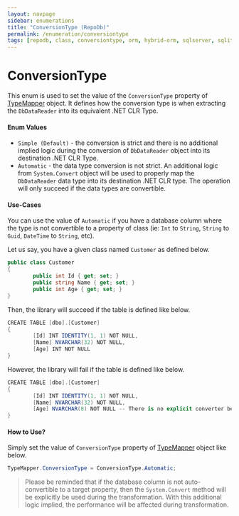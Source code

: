 ```yaml
---
layout: navpage
sidebar: enumerations
title: "ConversionType (RepoDb)"
permalink: /enumeration/conversiontype
tags: [repodb, class, conversiontype, orm, hybrid-orm, sqlserver, sqlite, mysql, postgresql]
---
```


# ConversionType

This enum is used to set the value of the `ConversionType` property of [TypeMapper](/mapper/typemapper) object. It defines how the conversion type is when extracting the `DbDataReader` into its equivalent .NET CLR Type.

#### Enum Values

- `Simple (Default)` - the conversion is strict and there is no additional implied logic during the conversion of `DbDataReader` object into its destination .NET CLR Type.
- `Automatic` - the data type conversion is not strict. An additional logic from `System.Convert` object will be used to properly map the `DbDataReader` data type into its destination .NET CLR type. The operation will only succeed if the data types are convertible.

#### Use-Cases

You can use the value of `Automatic` if you have a database column where the type is not convertible to a property of class (ie: `Int` to `String`, `String` to `Guid`, `DateTime` to `String`, etc).

Let us say, you have a given class named `Customer` as defined below.

```csharp
public class Customer
{
        public int Id { get; set; }
        public string Name { get; set; }
        public int Age { get; set; }
}
```

Then, the library will succeed if the table is defined like below.

```csharp
CREATE TABLE [dbo].[Customer]
{
        [Id] INT IDENTITY(1, 1) NOT NULL,
        [Name] NVARCHAR(32) NOT NULL,
        [Age] INT NOT NULL
}
```

However, the library will fail if the table is defined like below.

```csharp
CREATE TABLE [dbo].[Customer]
{
        [Id] INT IDENTITY(1, 1) NOT NULL,
        [Name] NVARCHAR(32) NOT NULL,
        [Age] NVARCHAR(8) NOT NULL -- There is no explicit converter between STRING and INT
}
```

#### How to Use?

Simply set the value of `ConversionType` property of [TypeMapper](/mapper/typemapper) object like below.

```csharp
TypeMapper.ConversionType = ConversionType.Automatic;
```

> Please be reminded that if the database column is not auto-convertible to a target property, then the `System.Convert` method will be explicitly be used during the transformation. With this additional logic implied, the performance will be affected during transformation.